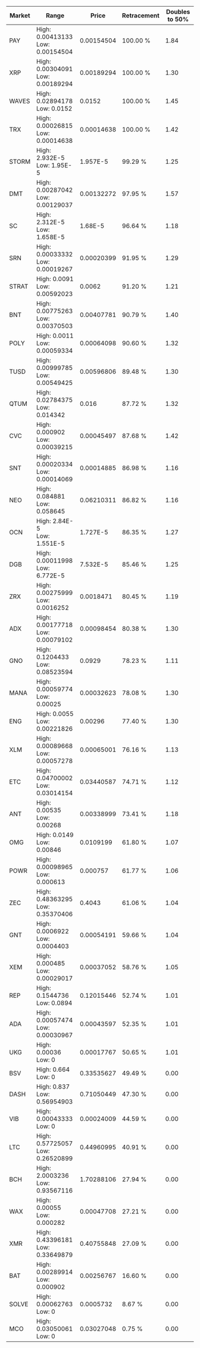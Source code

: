 | Market | Range | Price| Retracement | Doubles to 50% |
| --- | --- | --- | --- | --- |
| PAY | High: 0.00413133<br />Low: 0.00154504 | 0.00154504 | 100.00 % | 1.84 |
| XRP | High: 0.00304091<br />Low: 0.00189294 | 0.00189294 | 100.00 % | 1.30 |
| WAVES | High: 0.02894178<br />Low: 0.0152 | 0.0152 | 100.00 % | 1.45 |
| TRX | High: 0.00026815<br />Low: 0.00014638 | 0.00014638 | 100.00 % | 1.42 |
| STORM | High: 2.932E-5<br />Low: 1.95E-5 | 1.957E-5 | 99.29 % | 1.25 |
| DMT | High: 0.00287042<br />Low: 0.00129037 | 0.00132272 | 97.95 % | 1.57 |
| SC | High: 2.312E-5<br />Low: 1.658E-5 | 1.68E-5 | 96.64 % | 1.18 |
| SRN | High: 0.00033332<br />Low: 0.00019267 | 0.00020399 | 91.95 % | 1.29 |
| STRAT | High: 0.0091<br />Low: 0.00592023 | 0.0062 | 91.20 % | 1.21 |
| BNT | High: 0.00775263<br />Low: 0.00370503 | 0.00407781 | 90.79 % | 1.40 |
| POLY | High: 0.0011<br />Low: 0.00059334 | 0.00064098 | 90.60 % | 1.32 |
| TUSD | High: 0.00999785<br />Low: 0.00549425 | 0.00596806 | 89.48 % | 1.30 |
| QTUM | High: 0.02784375<br />Low: 0.014342 | 0.016 | 87.72 % | 1.32 |
| CVC | High: 0.000902<br />Low: 0.00039215 | 0.00045497 | 87.68 % | 1.42 |
| SNT | High: 0.00020334<br />Low: 0.00014069 | 0.00014885 | 86.98 % | 1.16 |
| NEO | High: 0.084881<br />Low: 0.058645 | 0.06210311 | 86.82 % | 1.16 |
| OCN | High: 2.84E-5<br />Low: 1.551E-5 | 1.727E-5 | 86.35 % | 1.27 |
| DGB | High: 0.00011998<br />Low: 6.772E-5 | 7.532E-5 | 85.46 % | 1.25 |
| ZRX | High: 0.00275999<br />Low: 0.0016252 | 0.0018471 | 80.45 % | 1.19 |
| ADX | High: 0.00177718<br />Low: 0.00079102 | 0.00098454 | 80.38 % | 1.30 |
| GNO | High: 0.1204433<br />Low: 0.08523594 | 0.0929 | 78.23 % | 1.11 |
| MANA | High: 0.00059774<br />Low: 0.00025 | 0.00032623 | 78.08 % | 1.30 |
| ENG | High: 0.0055<br />Low: 0.00221826 | 0.00296 | 77.40 % | 1.30 |
| XLM | High: 0.00089668<br />Low: 0.00057278 | 0.00065001 | 76.16 % | 1.13 |
| ETC | High: 0.04700002<br />Low: 0.03014154 | 0.03440587 | 74.71 % | 1.12 |
| ANT | High: 0.00535<br />Low: 0.00268 | 0.00338999 | 73.41 % | 1.18 |
| OMG | High: 0.0149<br />Low: 0.00846 | 0.0109199 | 61.80 % | 1.07 |
| POWR | High: 0.00098965<br />Low: 0.000613 | 0.000757 | 61.77 % | 1.06 |
| ZEC | High: 0.48363295<br />Low: 0.35370406 | 0.4043 | 61.06 % | 1.04 |
| GNT | High: 0.0006922<br />Low: 0.0004403 | 0.00054191 | 59.66 % | 1.04 |
| XEM | High: 0.000485<br />Low: 0.00029017 | 0.00037052 | 58.76 % | 1.05 |
| REP | High: 0.1544736<br />Low: 0.0894 | 0.12015446 | 52.74 % | 1.01 |
| ADA | High: 0.00057474<br />Low: 0.00030967 | 0.00043597 | 52.35 % | 1.01 |
| UKG | High: 0.00036<br />Low: 0 | 0.00017767 | 50.65 % | 1.01 |
| BSV | High: 0.664<br />Low: 0 | 0.33535627 | 49.49 % | 0.00 |
| DASH | High: 0.837<br />Low: 0.56954903 | 0.71050449 | 47.30 % | 0.00 |
| VIB | High: 0.00043333<br />Low: 0 | 0.00024009 | 44.59 % | 0.00 |
| LTC | High: 0.57725057<br />Low: 0.26520899 | 0.44960995 | 40.91 % | 0.00 |
| BCH | High: 2.0003236<br />Low: 0.93567116 | 1.70288106 | 27.94 % | 0.00 |
| WAX | High: 0.00055<br />Low: 0.000282 | 0.00047708 | 27.21 % | 0.00 |
| XMR | High: 0.43396181<br />Low: 0.33649879 | 0.40755848 | 27.09 % | 0.00 |
| BAT | High: 0.00289914<br />Low: 0.000902 | 0.00256767 | 16.60 % | 0.00 |
| SOLVE | High: 0.00062763<br />Low: 0 | 0.0005732 | 8.67 % | 0.00 |
| MCO | High: 0.03050061<br />Low: 0 | 0.03027048 | 0.75 % | 0.00 |
